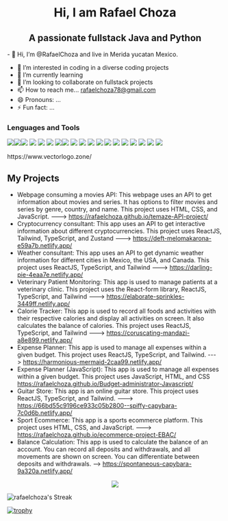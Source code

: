 <h1 align="center">Hi, I am Rafael Choza</h1>
<h2 align="center">A passionate fullstack Java and Python</h2>
- 👋 Hi, I’m @RafaelChoza and live in Merida yucatan Mexico.

- 👀 I’m interested in coding in a diverse coding projects
- 🌱 I’m currently learning 
- 💞️ I’m looking to collaborate on fullstack projects
- 📫 How to reach me... rafaelchoza78@gmail.com
- 😄 Pronouns: ...
- ⚡ Fun fact: ...

<h3>Lenguages and Tools</h3>
<p><img src="https://www.vectorlogo.zone/logos/java/java-ar21.svg"><img src="https://www.vectorlogo.zone/logos/javascript/javascript-ar21.svg"><img src="https://www.vectorlogo.zone/logos/w3_html5/w3_html5-ar21.svg"> <img src="https://www.vectorlogo.zone/logos/w3_css/w3_css-ar21~old.svg"> <img src="https://www.vectorlogo.zone/logos/reactjs/reactjs-ar21.svg"> <img src="https://www.vectorlogo.zone/logos/tailwindcss/tailwindcss-ar21.svg"> <img src="https://www.vectorlogo.zone/logos/getbootstrap/getbootstrap-ar21.svg"><img src="https://www.vectorlogo.zone/logos/python/python-ar21.svg"> <img src="https://www.vectorlogo.zone/logos/git-scm/git-scm-ar21.svg"> <img src="https://www.vectorlogo.zone/logos/github/github-ar21.svg"> <img src="https://www.vectorlogo.zone/logos/sass-lang/sass-lang-icon.svg"> <img src="https://www.vectorlogo.zone/logos/docker/docker-ar21.svg"> <img src="https://www.vectorlogo.zone/logos/djangoproject/djangoproject-ar21.svg"> <img src="https://www.vectorlogo.zone/logos/nodejs/nodejs-horizontal.svg"> <img src="https://www.vectorlogo.zone/logos/firebase/firebase-ar21.svg"> <img src="https://www.vectorlogo.zone/logos/mongodb/mongodb-ar21.svg"> <img src="https://www.vectorlogo.zone/logos/apache_maven/apache_maven-ar21.svg"> <img src="https://www.vectorlogo.zone/logos/gradle/gradle-ar21.svg"> <img src="https://www.vectorlogo.zone/logos/springio/springio-ar21.svg"></p>
<p>https://www.vectorlogo.zone/</p>

<h2>My Projects</h2>

- Webpage consuming a movies API: This webpage uses an API to get information about movies and series. It has options to filter movies and series by genre, country, and name. This project uses HTML, CSS, and JavaScript. --->  https://rafaelchoza.github.io/temaze-API-project/
- Cryptocurrency consultant: This app uses an API to get interactive information about different cryptocurrencies. This project uses ReactJS, Tailwind, TypeScript, and Zustand ---> https://deft-melomakarona-e59a7b.netlify.app/
- Weather consultant: This app uses an API to get dynamic weather information for different cities in Mexico, the USA, and Canada. This project uses ReactJS, TypeScript, and Tailwind ---> https://darling-pie-4eaa7e.netlify.app/
- Veterinary Patient Monitoring: This app is used to manage patients at a veterinary clinic. This project uses the React-form library, ReactJS, TypeScript, and Tailwind ---> https://elaborate-sprinkles-3449ff.netlify.app/
- Calorie Tracker: This app is used to record all foods and activities with their respective calories and display all activities on screen. It also calculates the balance of calories. This project uses ReactJS, TypeScript, and Tailwind ---> https://coruscating-mandazi-a8e899.netlify.app/
- Expense Planner: This app is used to manage all expenses within a given budget. This project uses ReactJS, TypeScript, and Tailwind. ---> https://harmonious-mermaid-2caa99.netlify.app/
- Expense Planner (JavaScript): This app is used to manage all expenses within a given budget. This project uses JavaScript, HTML, and CSS https://rafaelchoza.github.io/Budget-administrator-Javascript/
- Guitar Store: This app is an online guitar store. This project uses ReactJS, TypeScript, and Tailwind. ---> https://66bd55c9196ce933c05b2800--spiffy-capybara-7c0d6b.netlify.app/
- Sport Ecommerce: This app is a sports ecommerce platform. This project uses HTML, CSS, and JavaScript. ---> https://rafaelchoza.github.io/ecommerce-project-EBAC/
- Balance Calculation: This app is used to calculate the balance of an account. You can record all deposits and withdrawals, and all movements are shown on screen. You can differentiate between deposits and withdrawals. --> https://spontaneous-capybara-9a320a.netlify.app/



<p align="center"><img align="center" src="https://github-readme-stats.vercel.app/api/top-langs/?username=rafaelchoza&theme=react&line_height=40&hide=css"/>
    </a> </p>



![rafaelchoza's Streak](https://github-readme-streak-stats.herokuapp.com/?user=rafaelchoza&theme=vue-dark&hide_border=true)

[![trophy](https://github-profile-trophy.vercel.app/?username=rafaelchoza)](https://github.com/ryo-ma/github-profile-trophy)


<!---
RafaelChoza/RafaelChoza is a ✨ special ✨ repository because its `README.md` (this file) appears on your GitHub profile.
You can click the Preview link to take a look at your changes.
--->
